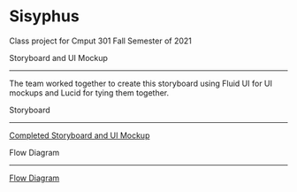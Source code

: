 # Sisyphus
Class project for Cmput 301 Fall Semester of 2021

Storyboard and UI Mockup
***
The team worked together to create this storyboard using Fluid UI for UI mockups and Lucid for tying them together.

Storyboard
***
[Completed Storyboard and UI Mockup](https://github.com/CMPUT301F21T17/Sisyphus/wiki/Storyboard-and-UI-Mockup)

Flow Diagram
***
[Flow Diagram](https://github.com/CMPUT301F21T17/Sisyphus/wiki/Flow-Diagram)
